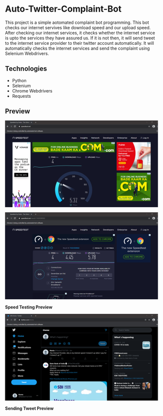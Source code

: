 # Auto-Twitter-Complaint-Bot
This project is a simple aotomated complaint bot programming. This bot checks our internet servives like download speed and our upload speed. After checking our internet services, it checks whether the internet service is upto the services they have assured us. If it is not then, it will send tweet to the internet service provider to their twitter account automatically. It will automatically checks the internet services and send the complaint using Selenium Webdrivers.

## Technologies
- Python
- Selenium
- Chrome Webdrivers
- Requests

## Preview
![](speed%2012.png)

![](speeeed.png)

**Speed Testing Preview**

![](tweet.png)

**Sending Tweet Preview**
